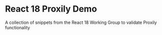 # React 18 Proxily Demo

A collection of snippets from the React 18 Working Group to validate Proxily functionality
